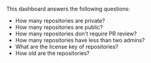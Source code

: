 This dashboard answers the following questions:

- How many repositories are private?
- How many repositories are public?
- How many repositories don't require PR review?
- How many repositories have less than two admins?
- What are the license key of repositories?
- How old are the repositories?
